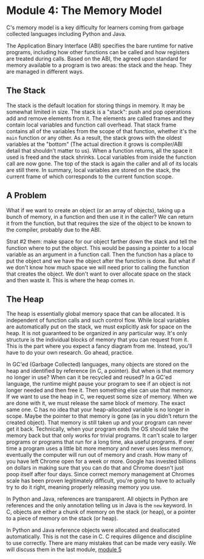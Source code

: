 # Module 4: The Memory Model

C's memory model is a key difficulty for learners coming from garbage collected languages including Python and Java.

The Application Binary Interface (ABI) specifies the bare runtime for native programs, including how other functions can be called and how registers are treated during calls. Based on the ABI, the agreed upon standard for memory available to a program is two areas: the stack and the heap. They are managed in different ways.

## The Stack

The stack is the default location for storing things in memory. It may be somewhat limited in size. The stack is a "stack": push and pop operations add and remove elements from it. The elements are called frames and they contain local variables and function call overhead. That stack frame contains all of the variables from the scope of that function, whether it's the `main` function or any other. As a result, the stack grows with the oldest variables at the "bottom" (The actual direction it grows is compiler/ABI detail that shouldn't matter to us). When a function returns, all the space it used is freed and the stack shrinks. Local variables from inside the function call are now gone. The top of the stack is again the caller and all of its locals are still there. In summary, local variables are stored on the stack, the current frame of which corresponds to the current function scope.

## A Problem

What if we want to create an object (or an array of objects), taking up a bunch of memory, in a function and then use it in the caller? We can return it from the function, but that requires the size of the object to be known to the compiler, probably due to the ABI.

Strat #2 them: make space for our object farther down the stack and tell the function where to put the object. This would be passing a pointer to a local variable as an argument in a function call. Then the function has a place to put the object and we have the object after the function is done. But what if we don't know how much space we will need prior to calling the function that creates the object. We don't want to over allocate space on the stack and then waste it. This is where the heap comes in.

## The Heap

The heap is essentially global memory space that can be allocated. It is independent of function calls and such control flow. While local variables are automatically put on the stack, we must explicitly ask for space on the heap. It is not guaranteed to be organized in any particular way. It's only structure is the individual blocks of memory that you can request from it. This is the part where you expect a fancy diagram from me. Instead, you'll have to do your own research. Go ahead, practice.

In GC'ed (Garbage Collected) languages, many objects are stored on the heap and identified by reference (in C, a pointer). But when is that memory no longer in use? When can it be recycled and reused? In a GC'ed language, the runtime might pause your program to see if an object is not longer needed and then free it. Then something else can use that memory. If we want to use the heap in C, we request some size of memory. When we are done with it, we must release the same block of memory. The exact same one. C has no idea that your heap-allocated variable is no longer in scope. Maybe the pointer to that memory is gone (as in you didn't return the created object). That memory is still taken up and your program can never get it back. Technically, when your program ends the OS should take the memory back but that only works for trivial programs. It can't scale to larger programs or programs that run for a long time, aka useful programs. If over time a program uses a little bit more memory and never uses less memory, eventually the computer will run out of memory and crash. How many of you have left Chrome open for a week or more. Google has invested billions on dollars in making sure that you can do that and Chrome doesn't just poop itself after four days. Since correct memory management at Chromes scale has been proven legitimately difficult, you're going to have to actually try to do it right, meaning properly releasing memory you use.

In Python and Java, references are transparent. All objects in Python are references and the only annotation telling us in Java is the `new` keyword. In C, objects are either a chunk of memory on the stack (or heap), or a pointer to a piece of memory on the stack (or heap).

In Python and Java reference objects were allocated and deallocated automatically. This is not the case in C. C requires diligence and discipline to use correctly. There are many mistakes that can be made very easily. We will discuss them in the last module, [module 5](../mod5/README.md)
